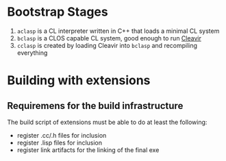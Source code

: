 # Bootstrap Stages
  1. `aclasp` is a CL interpreter written in C++ that loads a minimal CL system
  2. `bclasp` is a CLOS capable CL system, good enough to run [Cleavir](http://metamodular.com/cleavir.pdf)
  3. `cclasp` is created by loading Cleavir into `bclasp` and recompiling everything

# Building with extensions
## Requiremens for the build infrastructure

The build script of extensions must be able to do at least the following:
* register .cc/.h files for inclusion
* register .lisp files for inclusion
* register link artifacts for the linking of the final exe